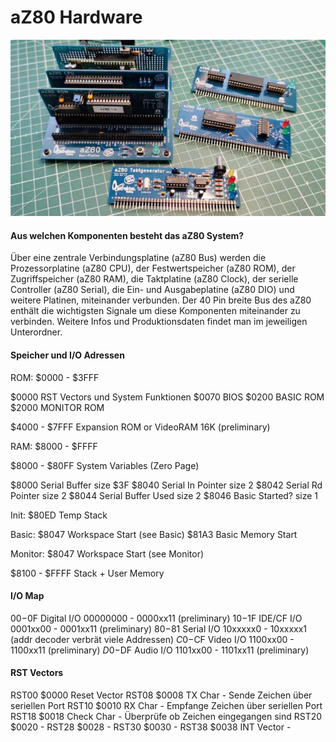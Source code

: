 # aZ80 Hardware

<img width="640px" src="../Docs/aZ80_System.jpg" alt="Das aZ80 System" />

#### Aus welchen Komponenten besteht das aZ80 System?

Über eine zentrale Verbindungsplatine (aZ80 Bus) werden die Prozessorplatine (aZ80 CPU),
der Festwertspeicher (aZ80 ROM), der Zugriffspeicher (aZ80 RAM), die Taktplatine (aZ80 Clock),
der serielle Controller (aZ80 Serial), die Ein- und Ausgabeplatine (aZ80 DIO) und weitere Platinen,
miteinander verbunden. Der 40 Pin breite Bus des aZ80 enthält die wichtigsten Signale um diese 
Komponenten miteinander zu verbinden. Weitere Infos und Produktionsdaten findet man im jeweiligen
Unterordner.

#### Speicher und I/O Adressen

ROM:  $0000 - $3FFF

  $0000  RST Vectors und System Funktionen
	$0070  BIOS
	$0200  BASIC ROM
	$2000  MONITOR ROM

$4000 - $7FFF	Expansion ROM or VideoRAM 16K (preliminary)

RAM:  $8000 - $FFFF

$8000 - $80FF	System Variables (Zero Page)

  $8000	Serial Buffer			    size $3F
	$8040	Serial In Pointer		  size 2
	$8042	Serial Rd Pointer		  size 2
	$8044	Serial Buffer Used		size 2
	$8046	Basic Started?			  size 1

Init:
	$80ED	Temp Stack			

Basic:
	$8047	Workspace Start (see Basic)
	$81A3	Basic Memory Start

Monitor:
	$8047	Workspace Start (see Monitor)

$8100 - $FFFF	Stack + User Memory


#### I/O Map

$00-$0F		Digital I/O	00000000 - 0000xx11  (preliminary)
$10-$1F		IDE/CF  I/O 0001xx00 - 0001xx11  (preliminary)
$80-$81		Serial  I/O	10xxxxx0 - 10xxxxx1  (addr decoder verbrät viele Addressen)
$C0-$CF		Video   I/O	1100xx00 - 1100xx11  (preliminary)
$D0-$DF		Audio   I/O	1101xx00 - 1101xx11  (preliminary)

#### RST Vectors

RST00		$0000	Reset Vector
RST08		$0008	TX Char - Sende Zeichen über seriellen Port 
RST10		$0010	RX Char - Empfange Zeichen über seriellen Port 
RST18		$0018	Check Char - Überprüfe ob Zeichen eingegangen sind
RST20		$0020	-
RST28		$0028	-
RST30		$0030	-
RST38		$0038	INT Vector - 
